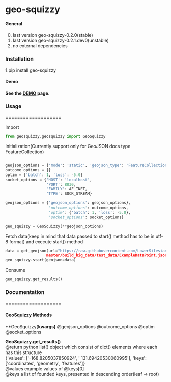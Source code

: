 # geo-squizzy


#### General
0. last version geo-squizzy-0.2.0(stable)
1. last version geo-squizzy-0.2.1.dev0(unstable)
2. no external dependencies

### Installation  
1.pip install geo-squizzy

#### Demo  
**See the <a href="http://geo.geschenk.ior88.megiteam.pl/">DEMO</a> page.**

### Usage
===================

Import
```python
from geosquizzy.geosquizzy import GeoSquizzy
```

Initialization(Currently support only for GeoJSON docs type FeatureCollection)
```python

geojson_options = {'mode': 'static', 'geojson_type': 'FeatureCollection'}
outcome_options = {}
optim = {'batch': 1, 'loss': -5.0}
socket_options = {'HOST': 'localhost',
                  'PORT': 8030,
                  'FAMILY': AF_INET,
                  'TYPE': SOCK_STREAM}

geojson_options = {'geojson_options': geojson_options},
                   'outcome_options': outcome_options,
                   'optim': {'batch': 1, 'loss': -5.0},
                   'socket_options': socket_options}

geo_squizzy = GeoSquizzy(**geojson_options)
```

Fetch data(keep in mind that data passed to start() method has to be in utf-8 format) 
and execute start() method
```python
data = get_geojson(url="https://raw.githubusercontent.com/LowerSilesians/geo-squizzy/
                  master/build_big_data/test_data/ExampleDataPoint.json")
geo_squizzy.start(geojson=data)
```

Consume
```python
geo_squizzy.get_results()
```

### Documentation
===================
#### GeoSquizzy Methods

**GeoSquizzy(**kwargs)**
@geojson_options
@outcome_options
@optim
@socket_options

**GeoSquizzy.get_results()**  
@return python list() object which consist of dict() elements where each has this structure  
{'values': ['-168.8205037850924', ' 131.69420530060995'], 'keys': ['coordinates', 'geometry', 'features']}  
@values example values of @keys[0]  
@keys a list of founded keys, presented in descending order(leaf -> root)
